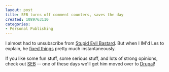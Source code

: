 ```yaml
--- 
layout: post
title: SEB turns off comment counters, saves the day
created: 1089763110
categories: 
- Personal Publishing
---
```

I almost had to unsubscribe from <a href="http://www.stupidevilbastard.com">Stupid Evil Bastard</a>. But when I IM'd Les to explain, he <a href="http://stupidevilbastard.com/index/seb/rss_feed_mystery_has_been_solved/">fixed things</a> pretty much instantaneously.

If you like some fun stuff, some serious stuff, and lots of strong opinions, check out <a href="http://www.stupidevilbastard.com">SEB</a> -- one of these days we'll get him moved over to <a href="http://www.drupal.org">Drupal</a>!
